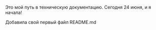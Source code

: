 Это мой путь в техническую документацию. Сегодня 24 июня, и я начала!

Добавила свой первый файл README.md
